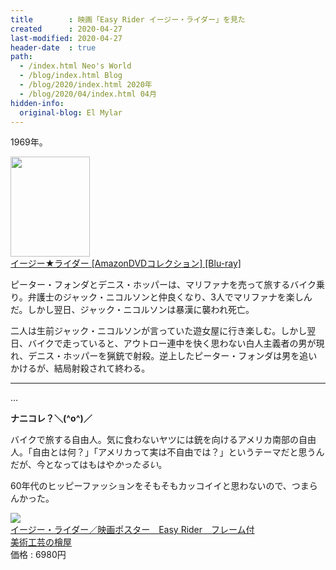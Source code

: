 ```yaml
---
title        : 映画「Easy Rider イージー・ライダー」を見た
created      : 2020-04-27
last-modified: 2020-04-27
header-date  : true
path:
  - /index.html Neo's World
  - /blog/index.html Blog
  - /blog/2020/index.html 2020年
  - /blog/2020/04/index.html 04月
hidden-info:
  original-blog: El Mylar
---
```


1969年。

<div class="ad-amazon">
  <div class="ad-amazon-image">
    <a href="https://www.amazon.co.jp/dp/B018S2FX1M?tag=neos21-22&amp;linkCode=osi&amp;th=1&amp;psc=1">
      <img src="https://m.media-amazon.com/images/I/61BZvMbl41L._SL160_.jpg" width="127" height="160">
    </a>
  </div>
  <div class="ad-amazon-info">
    <div class="ad-amazon-title">
      <a href="https://www.amazon.co.jp/dp/B018S2FX1M?tag=neos21-22&amp;linkCode=osi&amp;th=1&amp;psc=1">イージー★ライダー [AmazonDVDコレクション] [Blu-ray]</a>
    </div>
  </div>
</div>

ピーター・フォンダとデニス・ホッパーは、マリファナを売って旅するバイク乗り。弁護士のジャック・ニコルソンと仲良くなり、3人でマリファナを楽しんだ。しかし翌日、ジャック・ニコルソンは暴漢に襲われ死亡。

二人は生前ジャック・ニコルソンが言っていた遊女屋に行き楽しむ。しかし翌日、バイクで走っていると、アウトロー連中を快く思わない白人主義者の男が現れ、デニス・ホッパーを猟銃で射殺。逆上したピーター・フォンダは男を追いかけるが、結局射殺されて終わる。

---

…

**ナニコレ？＼(^o^)／**

バイクで旅する自由人。気に食わないヤツには銃を向けるアメリカ南部の自由人。「自由とは何？」「アメリカって実は不自由では？」というテーマだと思うんだが、今となってはもはや*かったるい*。

60年代のヒッピーファッションをそもそもカッコイイと思わないので、つまらんかった。

<div class="ad-rakuten">
  <div class="ad-rakuten-image">
    <a href="https://hb.afl.rakuten.co.jp/hgc/g00s8bf2.waxyc5ad.g00s8bf2.waxyd5d4/?pc=https%3A%2F%2Fitem.rakuten.co.jp%2Fhinokiyashop%2Fmovie-51085-1%2F&amp;m=http%3A%2F%2Fm.rakuten.co.jp%2Fhinokiyashop%2Fi%2F10011223%2F">
      <img src="https://thumbnail.image.rakuten.co.jp/@0_mall/hinokiyashop/cabinet/05156689/imgrc0072777821.jpg?_ex=128x128">
    </a>
  </div>
  <div class="ad-rakuten-info">
    <div class="ad-rakuten-title">
      <a href="https://hb.afl.rakuten.co.jp/hgc/g00s8bf2.waxyc5ad.g00s8bf2.waxyd5d4/?pc=https%3A%2F%2Fitem.rakuten.co.jp%2Fhinokiyashop%2Fmovie-51085-1%2F&amp;m=http%3A%2F%2Fm.rakuten.co.jp%2Fhinokiyashop%2Fi%2F10011223%2F">イージー・ライダー／映画ポスター　Easy Rider　フレーム付</a>
    </div>
    <div class="ad-rakuten-shop">
      <a href="https://hb.afl.rakuten.co.jp/hgc/g00s8bf2.waxyc5ad.g00s8bf2.waxyd5d4/?pc=https%3A%2F%2Fwww.rakuten.co.jp%2Fhinokiyashop%2F&amp;m=http%3A%2F%2Fm.rakuten.co.jp%2Fhinokiyashop%2F">美術工芸の檜屋</a>
    </div>
    <div class="ad-rakuten-price">価格 : 6980円</div>
  </div>
</div>
